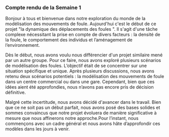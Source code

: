 

### Compte rendu de la Semaine 1

Bonjour à tous et bienvenue dans notre exploration du monde de la modélisation des mouvements de foule. Aujourd'hui c'est le début de ce projet "la dynamique des déplacements des foules ". Il s'agit d'une tâche complexe nécessitant la prise en compte de divers facteurs : la densité de la foule, le comportement des individus et l’aménagement de l’environnement.

Dès le début, nous avons voulu nous différencier d'un projet similaire mené par un autre groupe. Pour ce faire, nous avons exploré plusieurs scénarios de modélisation des foules. L’objectif était de se concentrer sur une situation spécifique et unique. Après plusieurs discussions, nous avons retenu deux scénarios potentiels : la modélisation des mouvements de foule dans un centre commercial ou dans une gare. Cependant, bien que ces idées aient été approfondies, nous n’avons pas encore pris de décision définitive.

Malgré cette incertitude, nous avons décidé d'avancer dans le travail. Bien que ce ne soit pas un début parfait, nous avons posé des bases solides et sommes convaincus que notre projet évoluera de manière significative à mesure que nous affinerons notre approche.Pour l’instant, nous commençons avec un cadre général et nous avons hâte d’approfondir ces modèles dans les jours à venir.
